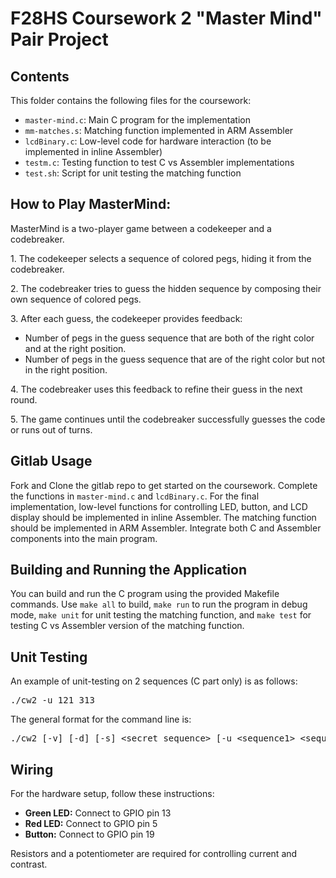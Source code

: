 <!DOCTYPE html>
<html lang="en">
<head>
  <meta charset="UTF-8">
  <meta name="viewport" content="width=device-width, initial-scale=1.0">
</head>
<body>
  <h1>F28HS Coursework 2 "Master Mind" Pair Project</h1>

  <h2>Contents</h2>
  <p>This folder contains the following files for the coursework:</p>
  <ul>
    <li><code>master-mind.c</code>: Main C program for the implementation</li>
    <li><code>mm-matches.s</code>: Matching function implemented in ARM Assembler</li>
    <li><code>lcdBinary.c</code>: Low-level code for hardware interaction (to be implemented in inline Assembler)</li>
    <li><code>testm.c</code>: Testing function to test C vs Assembler implementations</li>
    <li><code>test.sh</code>: Script for unit testing the matching function</li>
  </ul>

  <h2>How to Play MasterMind:</h2>
    <p>MasterMind is a two-player game between a codekeeper and a codebreaker.</p>
    <p>1. The codekeeper selects a sequence of colored pegs, hiding it from the codebreaker.</p>
    <p>2. The codebreaker tries to guess the hidden sequence by composing their own sequence of colored pegs.</p>
    <p>3. After each guess, the codekeeper provides feedback:</p>
    <ul>
        <li>Number of pegs in the guess sequence that are both of the right color and at the right position.</li>
        <li>Number of pegs in the guess sequence that are of the right color but not in the right position.</li>
    </ul>
    <p>4. The codebreaker uses this feedback to refine their guess in the next round.</p>
    <p>5. The game continues until the codebreaker successfully guesses the code or runs out of turns.</p>

  <h2>Gitlab Usage</h2>
  <p>Fork and Clone the gitlab repo to get started on the coursework. Complete the functions in <code>master-mind.c</code> and <code>lcdBinary.c</code>. For the final implementation, low-level functions for controlling LED, button, and LCD display should be implemented in inline Assembler. The matching function should be implemented in ARM Assembler. Integrate both C and Assembler components into the main program.</p>

  <h2>Building and Running the Application</h2>
  <p>You can build and run the C program using the provided Makefile commands. Use <code>make all</code> to build, <code>make run</code> to run the program in debug mode, <code>make unit</code> for unit testing the matching function, and <code>make test</code> for testing C vs Assembler version of the matching function.</p>

  <h2>Unit Testing</h2>
  <p>An example of unit-testing on 2 sequences (C part only) is as follows:</p>
  <pre>./cw2 -u 121 313</pre>
  <p>The general format for the command line is:</p>
  <pre>./cw2 [-v] [-d] [-s] &lt;secret sequence&gt; [-u &lt;sequence1&gt; &lt;sequence2&gt;]</pre>

  <h2>Wiring</h2>
  <p>For the hardware setup, follow these instructions:</p>
  <ul>
    <li><strong>Green LED:</strong> Connect to GPIO pin 13</li>
    <li><strong>Red LED:</strong> Connect to GPIO pin 5</li>
    <li><strong>Button:</strong> Connect to GPIO pin 19</li>
  </ul>
  <p>Resistors and a potentiometer are required for controlling current and contrast.</p>
</body>
</html>



